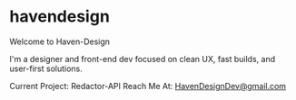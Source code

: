 # havendesign
Welcome to Haven-Design

I'm a designer and front-end dev focused on clean UX, fast builds, and user-first solutions.

Current Project: Redactor-API
Reach Me At: HavenDesignDev@gmail.com
